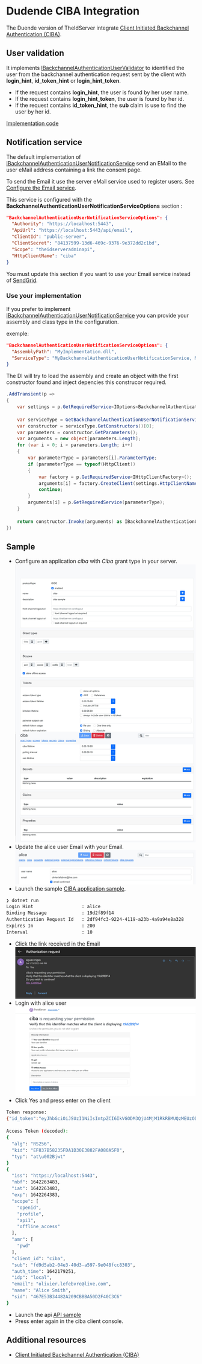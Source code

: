 # Dudende CIBA Integration

The Duende version of TheIdServer integrate [Client Initiated Backchannel Authentication (CIBA)](https://docs.duendesoftware.com/identityserver/v6/ui/ciba/).

## User validation

It implements [IBackchannelAuthenticationUserValidator](https://docs.duendesoftware.com/identityserver/v6/reference/validators/ciba_user_validator/) to identified the user from the backchannel authentication request sent by the client with **login_hint**, **id_token_hint** or **login_hint_token**.  

* If the request contains **login_hint**, the user is found by her user name.
* If the request contains **login_hint_token**, the user is found by her id.
* If the request contains **id_token_hint**, the **sub** claim is use to find the user by her id.

[Implementation code](../src/IdentityServer/Duende/Aguacongas.IdentityServer.Duende/Services/BackchannelAuthenticationUserNotificationService.cs)

## Notification service

The default implementation of [IBackchannelAuthenticationUserNotificationService](https://docs.duendesoftware.com/identityserver/v6/reference/services/ciba_user_notification/) send an EMail to the user eMail address containing a link the consent page.  

To send the Email it use the server eMail service used to register users. See [Configure the Email service](../src/Aguacongas.TheIdServer.Duende/README.md#Configure-the-Email-service). 

This service is configured with the **BackchannelAuthenticationUserNotificationServiceOptions** section : 

```json
"BackchannelAuthenticationUserNotificationServiceOptions": {
  "Authority": "https://localhost:5443",
  "ApiUrl": "https://localhost:5443/api/email",
  "ClientId": "public-server",
  "ClientSecret": "84137599-13d6-469c-9376-9e372dd2c1bd",
  "Scope": "theidserveradminapi",
  "HttpClientName": "ciba"
}
```

You must update this section if you want to use your Email service instead of [SendGrid](https://sendgrid.com/).

### Use your implementation

If you prefer to implement [IBackchannelAuthenticationUserNotificationService](https://docs.duendesoftware.com/identityserver/v6/reference/services/ciba_user_notification/) you can provide your assembly and class type in the configuration.

exemple:

```json
"BackchannelAuthenticationUserNotificationServiceOptions": {
  "AssemblyPath": "MyImplementation.dll",
  "ServiceType": "MyBackchannelAuthenticationUserNotificationService, MyImplementation"
}
```

The DI will try to load the assembly and create an object with the first constructor found and inject depencies this construcor required.

```cs
.AddTransient(p =>
{
    var settings = p.GetRequiredService<IOptions<BackchannelAuthenticationUserNotificationServiceOptions>>().Value;

    var serviceType = GetBackchannelAuthenticationUserNotificationServiceType(settings);
    var constructor = serviceType.GetConstructors()[0];
    var parameters = constructor.GetParameters();
    var arguments = new object[parameters.Length];
    for (var i = 0; i < parameters.Length; i++)
    {
        var parameterType = parameters[i].ParameterType;
        if (parameterType == typeof(HttpClient))
        {
            var factory = p.GetRequiredService<IHttpClientFactory>();
            arguments[i] = factory.CreateClient(settings.HttpClientName ?? "ciba");
            continue;
        }
        arguments[i] = p.GetRequiredService(parameterType);
    }

    return constructor.Invoke(arguments) as IBackchannelAuthenticationUserNotificationService;
})
```

## Sample

* Configure an application *ciba* with *Ciba* grant type in your server.  
![ciba client](assets/Ciba-client.jpeg)  
* Update the alice user Email with your Email.
![alice email](assets/alice-email.jpeg)    
* Launch the sample [CIBA application sample](../sample/Aguacongas.TheIdServer.CibaSample).  
```bash
❯ dotnet run
Login Hint                  : alice
Binding Message             : 19d2f89f14
Authentication Request Id   : 2df94fc3-9224-4119-a23b-4a9a94e8a328
Expires In                  : 200
Interval                    : 10
 ```
* Click the link received in the Email  
![ciba email](assets/ciba-email.jpeg)
* Login with alice user
![ciba request](assets/ciba-request.jpeg)
* Click Yes and press enter on the client
```bash
Token response:
{"id_token":"eyJhbGciOiJSUzI1NiIsImtpZCI6IkVGODM3QjU4MjM1RkRBMUQzMEUzODgyRkEwODBBNUYwIiwidHlwIjoiSldUIn0.eyJpc3MiOiJodHRwczovL2xvY2FsaG9zdDo1NDQzIiwibmJmIjoxNjQyMjYzNDgzLCJpYXQiOjE2NDIyNjM0ODMsImV4cCI6MTY0MjI2Mzc4MywiYXVkIjoiY2liYSIsImFtciI6WyJwd2QiXSwiYXRfaGFzaCI6IlBXYmttWFNjVHRabTZlNjNXbEM4NkEiLCJzaWQiOiI0NjdFNTNCMzQ0ODJBMjA5Q0JCQkE1MEQyRjQwQzNDNiIsInN1YiI6ImZkOWQ1YWIyLTA0ZTMtNDBkMy1hNTk3LTllMDQ4ZmNjODMwMyIsImF1dGhfdGltZSI6MTY0MjE3OTI1MSwiaWRwIjoibG9jYWwifQ.vrOXBRUbIt7MwjHV8avkFSLX6_TBbrGsuhpVz2yLTQb2b5dqudAk7gay6kRTNhGs5c75YNzMCur0KqGcaTyAxv3eUoJfznEEgbISytEI8a8m0EEO1hsam3fEob5yAmF9_0VMaONDvuJRKd_edUyTYF3c3U6YGJw8u_0ulIQhnTD16qPiMz3uMGYOJfuVti-t4pJjkbXBN9p0gBVXFKoP4QrdzqTyLEGKi2W6RBocUzQDlSZkVao8TV3heoT-U0Cv7cI27S52ncYB61b77lgFKm0f9A97_xi07_to5silTyEKzpuJGD-WSp2IMpKD_00qlJbu-XLaY4o3WTxnvKMNYw","access_token":"eyJhbGciOiJSUzI1NiIsImtpZCI6IkVGODM3QjU4MjM1RkRBMUQzMEUzODgyRkEwODBBNUYwIiwidHlwIjoiYXQrand0In0.eyJpc3MiOiJodHRwczovL2xvY2FsaG9zdDo1NDQzIiwibmJmIjoxNjQyMjYzNDgzLCJpYXQiOjE2NDIyNjM0ODMsImV4cCI6MTY0MjI2NDM4Mywic2NvcGUiOlsib3BlbmlkIiwicHJvZmlsZSIsImFwaTEiLCJvZmZsaW5lX2FjY2VzcyJdLCJhbXIiOlsicHdkIl0sImNsaWVudF9pZCI6ImNpYmEiLCJzdWIiOiJmZDlkNWFiMi0wNGUzLTQwZDMtYTU5Ny05ZTA0OGZjYzgzMDMiLCJhdXRoX3RpbWUiOjE2NDIxNzkyNTEsImlkcCI6ImxvY2FsIiwiZW1haWwiOiJvbGl2aWVyLmxlZmVidnJlQGxpdmUuY29tIiwibmFtZSI6IkFsaWNlIFNtaXRoIiwic2lkIjoiNDY3RTUzQjM0NDgyQTIwOUNCQkJBNTBEMkY0MEMzQzYifQ.Dgqt-7_JIeo8G0v93CqEb7eRrMlkQ8hOh-mu4HACdunak6wRYz2cwwnFW1THhAFFNBq_Te1QvNbqunsA5y8gbQMh7SgM8POx05HsXOD5G6E4AoqNJeicCaDakODDTb8pq5iJumqMOYbI1zdUUbTwjIzF8rSZ-peKby3SPYbz87kllO1eBlbBBCxGGr4K6Dgz1o16EZ72is1y0rHBbiXPjG0IsYFnbMvhIK2soZLzF6pDG0vSGQTz4Q6DSi0gliEEMaXBRLjxVt67dOJH3cuFRvzQg_BTaLcbqiSJGdVGuq4sybUVY-ssVXVY4qjAM47ap9xbc525EFmycK4ZTFte3g","expires_in":900,"token_type":"Bearer","refresh_token":"9628a85c-d754-4403-80d8-c1be01cb636a","scope":"openid profile api1 offline_access"}

Access Token (decoded):
{
  "alg": "RS256",
  "kid": "EF837B58235FDA1D30E3882FA080A5F0",
  "typ": "at\u002Bjwt"
}
{
  "iss": "https://localhost:5443",
  "nbf": 1642263483,
  "iat": 1642263483,
  "exp": 1642264383,
  "scope": [
    "openid",
    "profile",
    "api1",
    "offline_access"
  ],
  "amr": [
    "pwd"
  ],
  "client_id": "ciba",
  "sub": "fd9d5ab2-04e3-40d3-a597-9e048fcc8303",
  "auth_time": 1642179251,
  "idp": "local",
  "email": "olivier.lefebvre@live.com",
  "name": "Alice Smith",
  "sid": "467E53B34482A209CBBBA50D2F40C3C6"
}
```
* Launch the api [API sample](../sample/Aguacongas.TheIdServer.ApiSample)
* Press enter again in the ciba client console.

## Additional resources

* [Client Initiated Backchannel Authentication (CIBA)](https://docs.duendesoftware.com/identityserver/v6/ui/ciba/)
